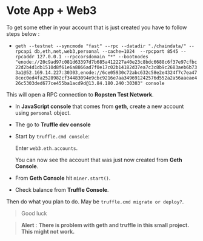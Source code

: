 # Vote App + Web3

To get some ether in your account that is just created you have to follow steps below :

- ` geth --testnet --syncmode "fast" --rpc --datadir "./chaindata/" --rpcapi db,eth,net,web3,personal --cache=1024  --rpcport 8545 --rpcaddr 127.0.0.1 --rpccorsdomain "*" --bootnodes "enode://20c9ad97c081d63397d7b685a412227a40e23c8bdc6688c6f37e97cfbc22d2b4d1db1510d8f61e6a8866ad7f0e17c02b14182d37ea7c3c8b9c2683aeb6b733a1@52.169.14.227:30303,enode://6ce05930c72abc632c58e2e4324f7c7ea478cec0ed4fa2528982cf34483094e9cbc9216e7aa349691242576d552a2a56aaeae426c5303ded677ce455ba1acd9d@13.84.180.240:30303" console ` 

This will open a RPC connection to **Ropsten Test Network**.

- In **JavaScript console** that comes from **geth**, create a new account using `personal` object.

- The go to **Truffle dev console** 

- Start by `truffle.cmd console`: 
    
    Enter `web3.eth.accounts`. 
    
    You can now see the account that was just now created from **Geth Console**.

- From **Geth Console** hit `miner.start()`.

- Check balance from **Truffle Console**.

Then do what you plan to do. May be `truffle.cmd migrate or deploy?`. 

> Good luck

> **Alert** : __There is problem with geth and truffle in this small project. This might not work.__

